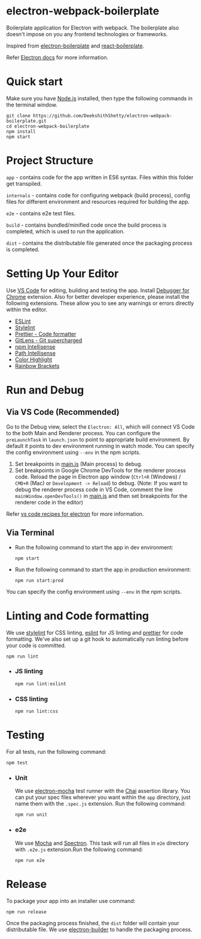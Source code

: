 # electron-webpack-boilerplate 
Boilerplate application for Electron with webpack. The boilerplate also doesn't impose on you any frontend technologies or frameworks.

Inspired from [electron-boilerplate](https://github.com/szwacz/electron-boilerplate) and [react-boilerplate](https://github.com/react-boilerplate/react-boilerplate).

Refer [Electron docs](https://electronjs.org/docs) for more information.

# Quick start
Make sure you have [Node.js](https://nodejs.org) installed, then type the following commands in the terminal window.
```
git clone https://github.com/DeekshithShetty/electron-webpack-boilerplate.git
cd electron-webpack-boilerplate
npm install
npm start
```

# Project Structure

`app` - contains code for the app written in ES6 syntax. Files within this folder get transpiled.

`internals` - contains code for configuring webpack (build process), config files for different environment and resources required for building the app.

`e2e` - contains e2e test files.

`build` - contains bundled/minified code once the build process is completed, which is used to run the application.

`dist` - contains the distributable file generated once the packaging process is completed.

# Setting Up Your Editor
Use [VS Code](https://code.visualstudio.com/) for editing, building and testing the app. Install [Debugger for Chrome](https://marketplace.visualstudio.com/items?itemName=msjsdiag.debugger-for-chrome) extension. Also for better developer experience, please install the following extensions. These allow you to see any warnings or errors directly within the editor.

+ [ESLint](https://marketplace.visualstudio.com/items?itemName=dbaeumer.vscode-eslint)
+ [Stylelint](https://marketplace.visualstudio.com/items?itemName=shinnn.stylelint)
+ [Prettier - Code formatter](https://marketplace.visualstudio.com/items?itemName=esbenp.prettier-vscode)
+ [GitLens - Git supercharged](https://marketplace.visualstudio.com/items?itemName=eamodio.gitlens)
+ [npm Intellisense](https://marketplace.visualstudio.com/items?itemName=christian-kohler.npm-intellisense)
+ [Path Intellisense](https://marketplace.visualstudio.com/items?itemName=christian-kohler.path-intellisense)
+ [Color Highlight](https://marketplace.visualstudio.com/items?itemName=naumovs.color-highlight)
+ [Rainbow Brackets](https://marketplace.visualstudio.com/items?itemName=2gua.rainbow-brackets)


# Run and Debug
## Via VS Code (Recommended)
Go to the Debug view, select the `Electron: All`, which will connect VS Code to the both Main and Renderer process. You can configure the `preLaunchTask` in `launch.json` to point to appropriate build environment. By default it points to dev environment running in watch mode. You can specify the config environment using `--env` in the npm scripts.

1. Set breakpoints in [main.js](./app/main.js) (Main process) to debug. 
2. Set breakpoints in Google Chrome DevTools for the renderer process code. Reload the page in Electron app window (`Ctrl+R` (Windows) / `CMD+R` (Mac) or `Development -> Reload`) to debug. (Note: If you want to debug the renderer process code in VS Code, comment the line `mainWindow.openDevTools()` in [main.js](./app/main.js) and then set breakpoints for the renderer code in the editor)

Refer [vs code recipes for electron](https://github.com/Microsoft/vscode-recipes/tree/master/Electron) for more information. 


## Via Terminal
+ Run the following command to start the app in dev environment:
  ```
  npm start
  ```
+ Run the following command to start the app in production environment:
  ```
  npm run start:prod
  ```
 You can specify the config environment using `--env` in the npm scripts.
 
# Linting and Code formatting
We use [stylelint](https://stylelint.io/) for CSS linting, [eslint](http://eslint.org/) for JS linting and [prettier](https://prettier.io/) for code formatting. We've also set up a git hook to automatically run linting before your code is committed.
```
npm run lint
```

+ ### JS linting
  ```
  npm run lint:eslint
  ```

+ ### CSS linting
  ```
  npm run lint:css
  ```


# Testing
For all tests, run the following command:
  ```
  npm test
  ```
+ ### Unit
  We use [electron-mocha](https://github.com/jprichardson/electron-mocha) test runner with the [Chai](http://chaijs.com/api/assert/) assertion library. You can put your spec files wherever you want within the `app` directory, just name them with the `.spec.js` extension. Run the following command:
  ```
  npm run unit
  ```
+ ### e2e
  We use [Mocha](https://mochajs.org/) and [Spectron](http://electron.atom.io/spectron/). This task will run all files in `e2e` directory with `.e2e.js` extension.Run the following command:
  ```
  npm run e2e
  ```
# Release
To package your app into an installer use command:
```
npm run release
```
Once the packaging process finished, the `dist` folder will contain your distributable file. We use [electron-builder](https://github.com/electron-userland/electron-builder) to handle the packaging process.